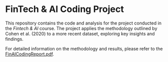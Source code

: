 # FinTech & AI Coding Project

This repository contains the code and analysis for the project conducted in the *Fintech & AI* course. The project applies the methodology outlined by Cohen et al. (2020) to a more recent dataset, exploring key insights and findings.

For detailed information on the methodology and results, please refer to the [FinAICodingReport.pdf](FinAICodingReport.pdf).
